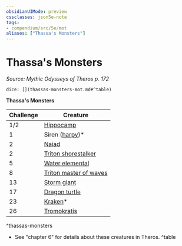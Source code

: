 ```yaml
---
obsidianUIMode: preview
cssclasses: json5e-note
tags:
- compendium/src/5e/mot
aliases: ["Thassa's Monsters"]
---
```

# Thassa's Monsters
*Source: Mythic Odysseys of Theros p. 172* 

`dice: [](thassas-monsters-mot.md#^table)`

**Thassa's Monsters**

| Challenge | Creature |
|-----------|----------|
| 1/2 | [Hippocamp](compendium/bestiary/monstrosity/hippocamp-mot.md) |
| 1 | Siren ([harpy](compendium/bestiary/monstrosity/harpy.md))* |
| 2 | [Naiad](compendium/bestiary/fey/naiad-mot.md) |
| 2 | [Triton shorestalker](compendium/bestiary/humanoid/triton-shorestalker-mot.md) |
| 5 | [Water elemental](compendium/bestiary/elemental/water-elemental.md) |
| 8 | [Triton master of waves](compendium/bestiary/humanoid/triton-master-of-waves-mot.md) |
| 13 | [Storm giant](compendium/bestiary/giant/storm-giant.md) |
| 17 | [Dragon turtle](compendium/bestiary/dragon/dragon-turtle.md) |
| 23 | [Kraken](compendium/bestiary/monstrosity/kraken.md)* |
| 26 | [Tromokratis](compendium/bestiary/npc/tromokratis-mot.md) |
^thassas-monsters

* See "chapter 6" for details about these creatures in Theros.
^table